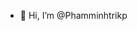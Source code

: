 - 👋 Hi, I’m @Phamminhtrikp


<!---
Phamminhtrikp/Phamminhtrikp is a ✨ special ✨ repository because its `README.md` (this file) appears on your GitHub profile.
You can click the Preview link to take a look at your changes.
--->
